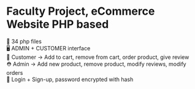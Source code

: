 # Faculty Project, eCommerce Website PHP based
 :open_file_folder: 34 php files </br>
 :desktop_computer: ADMIN + CUSTOMER interface</br>
 :billed_cap: Customer -> Add to cart, remove from cart, order product, give review</br>
 :rescue_worker_helmet: Admin -> Add new product, remove product, modify reviews, modify orders</br>
 :lock_with_ink_pen: Login + Sign-up, password encrypted with hash</br>
